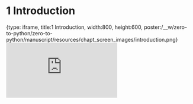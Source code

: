 # 1 Introduction
 
{type: iframe, title:1 Introduction, width:800, height:600, poster:/__w/zero-to-python/zero-to-python/manuscript/resources/chapt_screen_images/introduction.png}
![](https://genomicscafe.github.io/zero-to-python/introduction.html)
 

 
